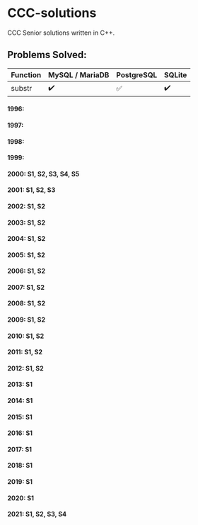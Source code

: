 # CCC-solutions
CCC Senior solutions written in C++. 

## Problems Solved:



| Function | MySQL / MariaDB    | PostgreSQL         | SQLite             |
| :------- | :----------------- | :----------------- | :----------------- |
| substr   | :heavy_check_mark: | :white_check_mark: | :heavy_check_mark: |


#### 1996: 
#### 1997: 
#### 1998: 
#### 1999: 
#### 2000: S1, S2, S3, S4, S5
#### 2001: S1, S2, S3
#### 2002: S1, S2
#### 2003: S1, S2
#### 2004: S1, S2
#### 2005: S1, S2
#### 2006: S1, S2
#### 2007: S1, S2
#### 2008: S1, S2
#### 2009: S1, S2
#### 2010: S1, S2
#### 2011: S1, S2
#### 2012: S1, S2
#### 2013: S1
#### 2014: S1
#### 2015: S1
#### 2016: S1
#### 2017: S1
#### 2018: S1
#### 2019: S1
#### 2020: S1
#### 2021: S1, S2, S3, S4

